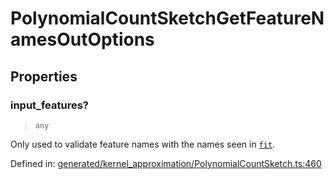 # PolynomialCountSketchGetFeatureNamesOutOptions

## Properties

### input\_features?

> `any`

Only used to validate feature names with the names seen in [`fit`](#sklearn.kernel_approximation.PolynomialCountSketch.fit "sklearn.kernel_approximation.PolynomialCountSketch.fit").

Defined in:  [generated/kernel\_approximation/PolynomialCountSketch.ts:460](https://github.com/transitive-bullshit/scikit-learn-ts/blob/92ab806/packages/sklearn/src/generated/kernel_approximation/PolynomialCountSketch.ts#L460)
